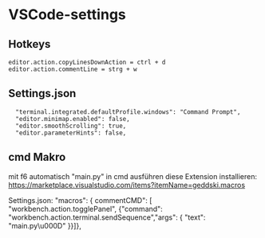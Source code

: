 # VSCode-settings

## Hotkeys
	editor.action.copyLinesDownAction = ctrl + d
  	editor.action.commentLine = strg + w

## Settings.json
	  "terminal.integrated.defaultProfile.windows": "Command Prompt",
	  "editor.minimap.enabled": false,  
	  "editor.smoothScrolling": true,
	  "editor.parameterHints": false,

## cmd Makro
mit f6 automatisch "main.py" in cmd ausführen
diese Extension installieren:
https://marketplace.visualstudio.com/items?itemName=geddski.macros

Settings.json:
	"macros": {
         commentCMD": [
         "workbench.action.togglePanel",
         {"command": "workbench.action.terminal.sendSequence","args": { "text": "main.py\u000D" }}]},

